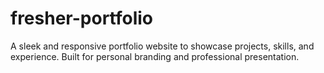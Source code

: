 # fresher-portfolio
A sleek and responsive portfolio website to showcase projects, skills, and experience. Built for personal branding and professional presentation.

